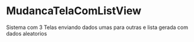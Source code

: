# MudancaTelaComListView
Sistema com 3 Telas enviando dados umas para outras e lista gerada com dados aleatorios
